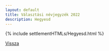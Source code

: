 ```yaml
---
layout: default
title: Választási névjegyzék 2022
description: Hegyesd
---
```


{% include settlementHTMLs/Hegyesd.html %}

[Vissza](../)